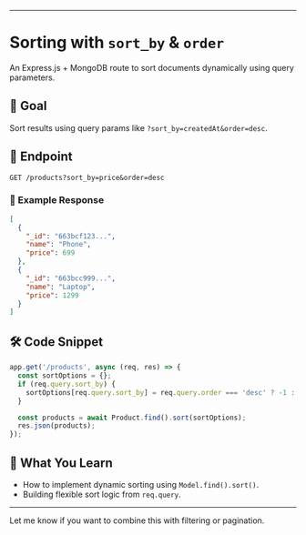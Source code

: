 
---

# Sorting with `sort_by` & `order`

An Express.js + MongoDB route to sort documents dynamically using query parameters.

## 📌 Goal

Sort results using query params like `?sort_by=createdAt&order=desc`.

## 📂 Endpoint

```
GET /products?sort_by=price&order=desc
```

### 🧠 Example Response

```json
[
  {
    "_id": "663bcf123...",
    "name": "Phone",
    "price": 699
  },
  {
    "_id": "663bcc999...",
    "name": "Laptop",
    "price": 1299
  }
]
```

## 🛠️ Code Snippet

```js
app.get('/products', async (req, res) => {
  const sortOptions = {};
  if (req.query.sort_by) {
    sortOptions[req.query.sort_by] = req.query.order === 'desc' ? -1 : 1;
  }

  const products = await Product.find().sort(sortOptions);
  res.json(products);
});
```

## 🎯 What You Learn

* How to implement dynamic sorting using `Model.find().sort()`.
* Building flexible sort logic from `req.query`.

---

Let me know if you want to combine this with filtering or pagination.
